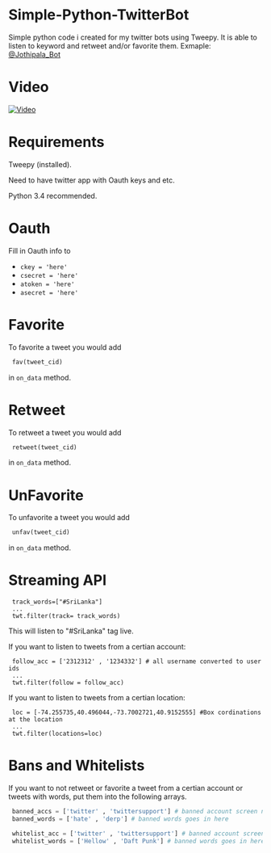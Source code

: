 # Simple-Python-TwitterBot 


Simple python code i created for my twitter bots using Tweepy. It is able to listen to keyword and retweet and/or favorite them. Exmaple: [@Jothipala_Bot](https://twitter.com/Jothipala_Bot)


# Video
[![Video](http://i.imgur.com/14lnzbS.png)](http://www.youtube.com/watch?v=OurIac65qqI)


# Requirements 
Tweepy (installed).


Need to have twitter app with Oauth keys and etc.


Python 3.4 recommended.


# Oauth
Fill in Oauth info to

* `ckey = 'here'`
* `csecret = 'here'`
* `atoken = 'here'`
* `asecret = 'here'`

# Favorite
To favorite a tweet you would add

```python
 fav(tweet_cid)
```

in ```on_data``` method. 

# Retweet
To retweet a tweet you would add

```python
 retweet(tweet_cid)
```

in ```on_data``` method. 


# UnFavorite
To unfavorite a tweet you would add

```python
 unfav(tweet_cid)
```

in ```on_data``` method. 

# Streaming API

```
 track_words=["#SriLanka"]
 ...
 twt.filter(track= track_words) 
```

This will listen to "#SriLanka" tag live.


If you want to listen to tweets from a certian account:

```
 follow_acc = ['2312312' , '1234332'] # all username converted to user ids
 ...
 twt.filter(follow = follow_acc)
```

If you want to listen to tweets from a certian location:
```
 loc = [-74.255735,40.496044,-73.7002721,40.9152555] #Box cordinations at the location
 ...
 twt.filter(locations=loc)
```


# Bans and Whitelists
If you want to not retweet or favorite a tweet from a certian account or tweets with words,
put them into the following arrays.

```python
 banned_accs = ['twitter' , 'twittersupport'] # banned account screen name goes in here
 banned_words = ['hate' , 'derp'] # banned words goes in here
```

```python
 whitelist_acc = ['twitter' , 'twittersupport'] # banned account screen name goes in here
 whitelist_words = ['Hellow' , 'Daft Punk'] # banned words goes in here
```
